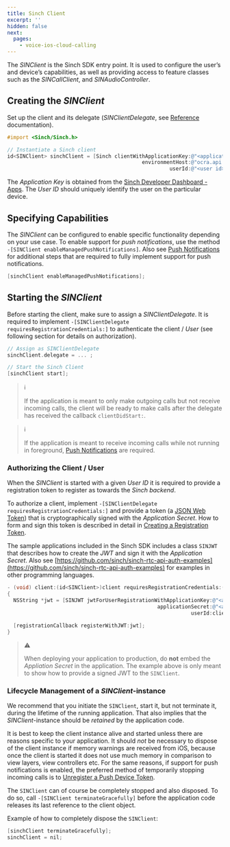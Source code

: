 ```yaml
---
title: Sinch Client
excerpt: ''
hidden: false
next:
  pages:
    - voice-ios-cloud-calling
---
```


The _SINClient_ is the Sinch SDK entry point. It is used to configure the user’s and device’s capabilities, as well as providing access to feature classes such as the _SINCallClient_, and _SINAudioController_.

## Creating the _SINClient_

Set up the client and its delegate (_SINClientDelegate_, see [Reference](reference\html\Protocols\SINClientDelegate.html) documentation).

```objectivec
#import <Sinch/Sinch.h>

// Instantiate a Sinch client
id<SINClient> sinchClient = [Sinch clientWithApplicationKey:@"<application key>"
                                            environmentHost:@"ocra.api.sinch.com"
                                                     userId:@"<user id>"];
```

The _Application Key_ is obtained from the [Sinch Developer Dashboard - Apps](https://portal.sinch.com/#/apps). The _User ID_ should uniquely identify the user on the particular device.

## Specifying Capabilities

The _SINClient_ can be configured to enable specific functionality depending on your use case. To enable support for _push notifications_, use the method `-[SINClient enableManagedPushNotifications]`. Also see [Push Notifications](doc:voice-ios-cloud-local-and-remote-push-notifications) for additional steps that are required to fully implement support for push notifications.

```objectivec
[sinchClient enableManagedPushNotifications];
```

## Starting the _SINClient_

Before starting the client, make sure to assign a _SINClientDelegate_. It is required to implement `-[SINClientDelegate requiresRegistrationCredentials:]` to authenticate the client / _User_ (see following section for details on authorization).

```objectivec
// Assign as SINClientDelegate
sinchClient.delegate = ... ;

// Start the Sinch Client
[sinchClient start];

```

> ℹ
>
> If the application is meant to only make outgoing calls but not receive incoming calls, the client will be ready to make calls after the delegate has received the callback `clientDidStart:`.

> ℹ
>
> If the application is meant to receive incoming calls while not running in foreground, [Push Notifications](doc:voice-ios-cloud-local-and-remote-push-notifications) are required.

### Authorizing the Client / User

When the _SINClient_ is started with a given _User ID_ it is required to provide a registration token to register as towards the _Sinch backend_.

To authorize a client, implement `-[SINClientDelegate requiresRegistrationCredentials:]` and provide a token (a [JSON Web Token](https://jwt.io/)) that is cryptographically signed with the _Application Secret_. How to form and sign this token is described in detail in [Creating a Registration Token](doc:voice-ios-cloud-application-authentication).

The sample applications included in the Sinch SDK includes a class `SINJWT` that describes how to create the _JWT_ and sign it with the _Application Secret_. Also see [https://github.com/sinch/sinch-rtc-api-auth-examples](https://github.com/sinch/sinch-rtc-api-auth-examples) for examples in other programming languages.

```objectivec
- (void) client:(id<SINClient>)client requiresRegistrationCredentials:(id<SINClientRegistration>)registrationCallback
{
  NSString *jwt = [SINJWT jwtForUserRegistrationWithApplicationKey:@"<application key>"
                                                 applicationSecret:@"<application secret>"
                                                            userId:client.userId];

  [registrationCallback registerWithJWT:jwt];
}
```

> ⚠
>
> When deploying your application to production, do __not__ embed the _Appliation Secret_ in the application. The example above is only meant to show how to provide a signed JWT to the `SINClient`.

### Lifecycle Management of a _SINClient_-instance

We recommend that you initiate the `SINClient`, start it, but not terminate it, during the lifetime of the running application. That also implies that the _SINClient_-instance should be _retained_ by the application code.

It is best to keep the client instance alive and started unless there are reasons specific to your application. It should _not_ be necessary to dispose of the client instance if memory warnings are received from iOS, because once the client is started it does not use much memory in comparison to view layers, view controllers etc. For the same reasons, if support for push notifications is enabled, the preferred method of temporarily stopping incoming calls is to [Unregister a Push Device Token](doc:voice-ios-cloud-local-and-remote-push-notifications).

The `SINClient` can of course be completely stopped and also disposed. To do so, call `-[SINClient terminateGracefully]` before the application code releases its last reference to the client object.

Example of how to completely dispose the `SINClient`:

```objectivec
[sinchClient terminateGracefully];
sinchClient = nil;
```
